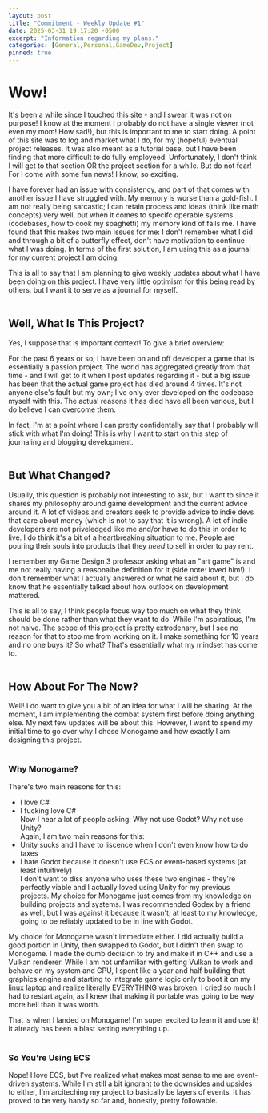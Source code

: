 ```yaml
---
layout: post
title: "Commitment - Weekly Update #1"
date: 2025-03-31 19:17:20 -0500
excerpt: "Information regarding my plans."
categories: [General,Personal,GameDev,Project]
pinned: true
---
```


# Wow!
It's been a while since I touched this site - and I swear it was not on purpose! I know at the moment I probably do not have a single viewer (not even my mom! How sad!), but this is important to me to start doing. A 
point of this site was to log and market what I do, for my (hopeful) eventual project releases. It was also meant as a tutorial base, but I have been finding that more difficult to do fully employeed. Unfortunately, I 
don't think I will get to that section OR the project section for a while. But do not fear! For I come with some fun news! I know, so exciting.<br>

I have forever had an issue with consistency, and part of that comes with another issue I have struggled with. My memory is worse than a gold-fish. I am not really being sarcastic; I can retain process and ideas (think like math concepts) very well, but when it comes to specifc operable systems (codebases, how to cook my spaghetti) my memory kind of fails me. I have found that this makes two main issues for me: I don't remember what I did and through a bit of a butterfly effect, don't have motivation to continue what I was doing. In terms of the first solution, I am using this as a journal for my current project I am doing.<br>

This is all to say that I am planning to give weekly updates about what I have been doing on this project. I have very little optimism for this being read by others, but I want it to serve as a journal for myself. <br><br>

## Well, What Is This Project?
Yes, I suppose that is important context! To give a brief overview:<br>

For the past 6 years or so, I have been on and off developer a game that is essentially a passion project. The world has aggregated greatly from that time - and I will get to it when I post updates regarding it - but a big issue has been that the actual game project has died around 4 times. It's not anyone else's fault but my own; I've only ever developed on the codebase myself with this. The actual reasons it has died have all been various, but I do believe I can overcome them.<br>

In fact, I'm at a point where I can pretty confidentally say that I probably will stick with what I'm doing! This is why I want to start on this step of journaling and blogging development.<br><br>

## But What Changed?
Usually, this question is probably not interesting to ask, but I want to since it shares my philosophy around game development and the current advice around it. A lot of videos and creators seek to provide advice to indie devs that care about money (which is not to say that it is wrong). A lot of indie developers are not priveledged like me and/or have to do this in order to live. I do think it's a bit of a heartbreaking situation to me. People are pouring their souls into products that they *need* to sell in order to pay rent. <br>

I remember my Game Design 3 professor asking what an "art game" is and me not really having a reasonalbe definition for it (side note: loved him!). I don't remember what I actually answered or what he said about it, but I do know that he essentially talked about how outlook on development mattered. <br>

This is all to say, I think people focus way too much on what they think should be done rather than what they want to do. While I'm aspiratious, I'm not naive. The scope of this project is pretty extrodenary, but I see no reason for that to stop me from working on it. I make something for 10 years and no one buys it? So what? That's essentially what my mindset has come to.<br><br>

## How About For The Now?
Well! I do want to give you a bit of an idea for what I will be sharing. At the moment, I am implementing the combat system first before doing anything else. My next few updates will be about this. However, I want to spend my initial time to go over why I chose Monogame and how exactly I am designing this project.<br><br>

### Why Monogame?
There's two main reasons for this:<br>
- I love C#<br>
- I fucking love C# <br>
Now I hear a lot of people asking: Why not use Godot? Why not use Unity?<br>
Again, I am two main reasons for this:<br>
- Unity sucks and I have to liscence when I don't even know how to do taxes<br>
- I hate Godot because it doesn't use ECS or event-based systems (at least intuitively)<br>
I don't want to diss anyone who uses these two engines - they're perfectly viable and I actually loved using Unity for my previous projects. My choice for Monogame just comes from my knowledge on building projects and systems. I was recommended Godex by a friend as well, but I was against it because it wasn't, at least to my knowledge, going to be reliably updated to be in line with Godot. <br>

My choice for Monogame wasn't immediate either. I did actually build a good portion in Unity, then swapped to Godot, but I didn't then swap to Monogame. I made the dumb decision to try and make it in C++ and use a Vulkan renderer. While I am not unfamiliar with getting Vulkan to work and behave on my system and GPU, I spent like a year and half building that graphics engine and starting to integrate game logic only to boot it on my linux laptop and realize literally EVERYTHING was broken. I cried so much I had to restart again, as I knew that making it portable was going to be way more hell than it was worth. <br>

That is when I landed on Monogame! I'm super excited to learn it and use it! It already has been a blast setting everything up. <br><br>

### So You're Using ECS
Nope! I love ECS, but I've realized what makes most sense to me are event-driven systems. While I'm still a bit ignorant to the downsides and upsides to either, I'm arciteching my project to basically be layers of events. It has proved to be very handy so far and, honestly, pretty followable. 